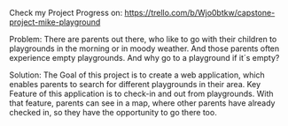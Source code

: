 Check my Project Progress on: https://trello.com/b/Wjo0btkw/capstone-project-mike-playground

Problem:
There are parents out there, who like to go with their children to playgrounds in the morning or in moody weather.
And those parents often experience empty playgrounds. And why go to a playground if it´s empty?

Solution:
The Goal of this project is to create a web application, which enables parents to search for different playgrounds in their area.
Key Feature of this application is to check-in and out from playgrounds.
With that feature, parents can see in a map, where other parents have already checked in, so they have the opportunity to go there too.

